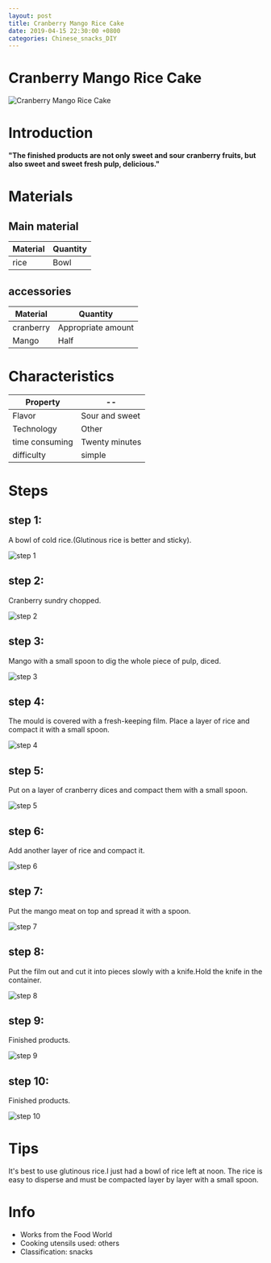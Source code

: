 ```yaml
---
layout: post
title: Cranberry Mango Rice Cake
date: 2019-04-15 22:30:00 +0800
categories: Chinese_snacks_DIY
---
```


# Cranberry Mango Rice Cake

![Cranberry Mango Rice Cake]({{site.baseurl}}/img/402411/402411.jpg)

# Introduction

**"The finished products are not only sweet and sour cranberry fruits, but also sweet and sweet fresh pulp, delicious."**

# Materials


## Main material

Material|Quantity
--|--
rice|Bowl

## accessories

Material|Quantity
--|--
cranberry|Appropriate amount
Mango|Half

# Characteristics

Property|--
--|--
Flavor|Sour and sweet
Technology|Other
time consuming|Twenty minutes
difficulty|simple

# Steps

## step 1:

A bowl of cold rice.(Glutinous rice is better and sticky).

![step 1]({{site.baseurl}}/img/402411/1.jpg)

## step 2:

Cranberry sundry chopped.

![step 2]({{site.baseurl}}/img/402411/2.jpg)

## step 3:

Mango with a small spoon to dig the whole piece of pulp, diced.

![step 3]({{site.baseurl}}/img/402411/3.jpg)

## step 4:

The mould is covered with a fresh-keeping film. Place a layer of rice and compact it with a small spoon.

![step 4]({{site.baseurl}}/img/402411/4.jpg)

## step 5:

Put on a layer of cranberry dices and compact them with a small spoon.

![step 5]({{site.baseurl}}/img/402411/5.jpg)

## step 6:

Add another layer of rice and compact it.

![step 6]({{site.baseurl}}/img/402411/6.jpg)

## step 7:

Put the mango meat on top and spread it with a spoon.

![step 7]({{site.baseurl}}/img/402411/7.jpg)

## step 8:

Put the film out and cut it into pieces slowly with a knife.Hold the knife in the container.

![step 8]({{site.baseurl}}/img/402411/8.jpg)

## step 9:

Finished products.

![step 9]({{site.baseurl}}/img/402411/9.jpg)

## step 10:

Finished products.

![step 10]({{site.baseurl}}/img/402411/10.jpg)

# Tips

It's best to use glutinous rice.I just had a bowl of rice left at noon. The rice is easy to disperse and must be compacted layer by layer with a small spoon.

# Info

- Works from the Food World
- Cooking utensils used: others
- Classification: snacks